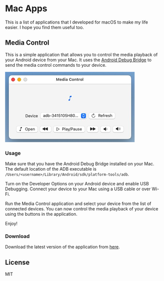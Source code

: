 # Mac Apps

This is a list of applications that I developed for macOS to make my life easier. I hope you find them useful too.

## Media Control

This is a simple application that allows you to control the media playback of your Android device from your Mac. It uses the [Android Debug Bridge](https://developer.android.com/studio/command-line/adb) to send the media control commands to your device.

![Media Control](./images/media_control_demo.jpg)

### Usage

Make sure that you have the Android Debug Bridge installed on your Mac. The default location of the ADB executable is `/Users/<username>/Library/Android/sdk/platform-tools/adb`.

Turn on the Developer Options on your Android device and enable USB Debugging. Connect your device to your Mac using a USB cable or over Wi-Fi.

Run the Media Control application and select your device from the list of connected devices. You can now control the media playback of your device using the buttons in the application.

Enjoy!

### Download

Download the latest version of the application from [here](./downloads/Media%20Control.zip).

## License

MIT
